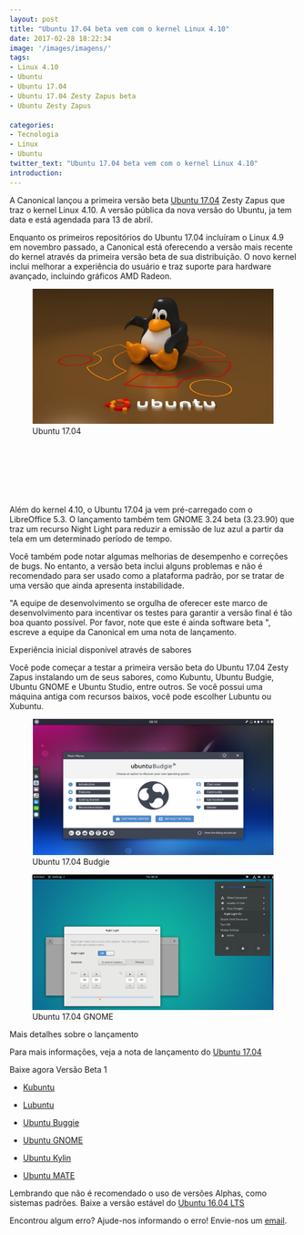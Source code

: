 ```yaml
---
layout: post
title: "Ubuntu 17.04 beta vem com o kernel Linux 4.10"
date: 2017-02-28 18:22:34
image: '/images/imagens/'
tags: 
- Linux 4.10 
- Ubuntu 
- Ubuntu 17.04 
- Ubuntu 17.04 Zesty Zapus beta 
- Ubuntu Zesty Zapus

categories: 
- Tecnologia 
- Linux
- Ubuntu
twitter_text: "Ubuntu 17.04 beta vem com o kernel Linux 4.10"
introduction:
---
```



A Canonical lançou a primeira versão beta [Ubuntu 17.04] Zesty Zapus que traz o kernel Linux 4.10. A versão pública da nova versão do Ubuntu, ja tem data e está agendada para 13 de abril.

Enquanto os primeiros repositórios do Ubuntu 17.04 incluíram o Linux 4.9 em novembro passado, a Canonical está oferecendo a versão mais recente do kernel através da primeira versão beta de sua distribuição. O novo kernel inclui melhorar a experiência do usuário e traz suporte para hardware avançado, incluindo gráficos AMD Radeon.
<figure>
	<img src="/images/imagens/Ubuntu.jpg">
	<figcaption>Ubuntu 17.04</figcaption>
</figure>
<!--more-->
<script async src="//pagead2.googlesyndication.com/pagead/js/adsbygoogle.js"></script>
<!-- teclivre -->
<ins class="adsbygoogle"
     style="display:inline-block;width:728px;height:90px"
     data-ad-client="ca-pub-1738697462902889"
     data-ad-slot="4405393702"></ins>
<script>
(adsbygoogle = window.adsbygoogle || []).push({});
</script>

Além do kernel 4.10, o Ubuntu 17.04 ja vem pré-carregado com o LibreOffice 5.3. O lançamento também tem GNOME 3.24 beta (3.23.90) que traz um recurso Night Light para reduzir a emissão de luz azul a partir da tela em um determinado período de tempo.

Você também pode notar algumas melhorias de desempenho e correções de bugs. No entanto, a versão beta inclui alguns problemas e não é recomendado para ser usado como a plataforma padrão, por se tratar de uma versão que ainda apresenta instabilidade.

"A equipe de desenvolvimento se orgulha de oferecer este marco de desenvolvimento para incentivar os testes para garantir a versão final é tão boa quanto possível. Por favor, note que este é ainda software beta ", escreve a equipe da Canonical em uma nota de lançamento.



<p class="intro"><span class="dropcap"></span>Experiência inicial disponível através de sabores</p>

Você pode começar a testar a primeira versão beta do Ubuntu 17.04 Zesty Zapus instalando um de seus sabores, como  Kubuntu, Ubuntu Budgie, Ubuntu GNOME e Ubuntu Studio, entre outros. Se você possui uma máquina antiga com recursos baixos, você pode escolher Lubuntu ou Xubuntu.

<figure>
	<img src="/images/imagens/ubuntu-17-04-beta-1-budgie.png ">
	<figcaption>Ubuntu 17.04 Budgie</figcaption>
</figure>


<figure>
	<img src="/images/imagens/ubuntu-17-04-beta-1-gnome.png">
	<figcaption>Ubuntu 17.04 GNOME</figcaption>
</figure>





<p class="intro"><span class="dropcap"></span>Mais detalhes sobre o lançamento</p>

Para mais informações, veja a nota de lançamento do <a href="https://wiki.ubuntu.com/ZestyZapus/ReleaseNotes">Ubuntu 17.04</a>



  <p class="intro"><span class="dropcap"></span>Baixe agora Versão Beta 1</p>

* <a href="http://cdimage.ubuntu.com/kubuntu/releases/17.04/alpha-2/">Kubuntu</a>

* <a href="http://cdimage.ubuntu.com/lubuntu/releases/17.04/alpha-2/">Lubuntu</a>

* <a href="http://cdimage.ubuntu.com/ubuntu-budgie/releases/17.04/alpha-2/">Ubuntu Buggie</a>

* <a href="http://cdimage.ubuntu.com/ubuntu-gnome/releases/17.04/alpha-2/">Ubuntu GNOME</a>

* <a href="http://cdimage.ubuntu.com/ubuntukylin/releases/17.04/alpha-2/">Ubuntu Kylin</a>

* <a href="http://cdimage.ubuntu.com/ubuntu-mate/releases/17.04/alpha-2/">Ubuntu MATE</a>

Lembrando que não é recomendado o uso de versões Alphas, como sistemas padrões.
Baixe a versão estável do <a href="https://www.ubuntu.com/download/alternative-downloads">Ubuntu 16.04 LTS</a>


Encontrou algum erro? Ajude-nos informando o erro! Envie-nos um [email].





[email]: mailto:engenharia@portalsjcampos.com
[Ubuntu 17.04]: https://wiki.ubuntu.com/ZestyZapus/ReleaseNotes




















